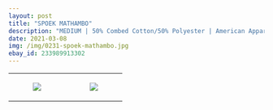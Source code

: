 ```yaml
---
layout: post
title: "SPOEK MATHAMBO"
description: "MEDIUM | 50% Combed Cotton/50% Polyester | American Apparel"
date: 2021-03-08
img: /img/0231-spoek-mathambo.jpg
ebay_id: 233989913302
---
```




<table style="width:100%;"><tr><td style="vertical-align:top;">
      <figure class="tmblr-full" data-orig-height="2048" data-orig-width="1365" data-orig-src="https://concertshirts.netlify.app/shirts/0231/0231-01.jpg"><img src="https://64.media.tumblr.com/11cc69733acfb930b139a68492acfba8/add55ec3a8b34ed4-2c/s540x810/749b6f59a9b64dc7cc8e1b6b9a51cbd211c841b7.jpg" data-orig-height="2048" data-orig-width="1365" data-orig-src="https://concertshirts.netlify.app/shirts/0231/0231-01.jpg"/></figure></td>
    <td style="vertical-align:top;">
      <figure class="tmblr-full" data-orig-height="2048" data-orig-width="1365" data-orig-src="https://concertshirts.netlify.app/shirts/0231/0231-02.jpg"><img src="https://64.media.tumblr.com/506e9fa98cfde0872c600ea2edc7fc4f/add55ec3a8b34ed4-88/s540x810/8e3c0d611f37bea76de80c785e32487c9a3f8777.jpg" data-orig-height="2048" data-orig-width="1365" data-orig-src="https://concertshirts.netlify.app/shirts/0231/0231-02.jpg"/></figure></td>
  </tr></table>
